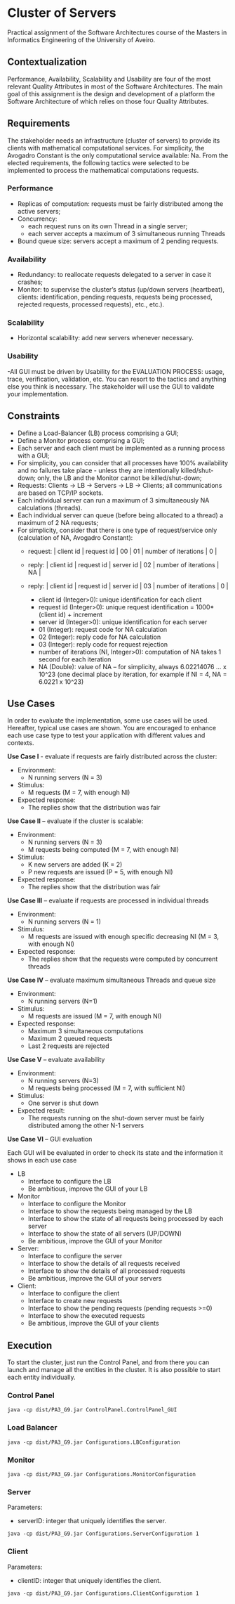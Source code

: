 # Cluster of Servers
Practical assignment of the Software Architectures course of the Masters in Informatics Engineering of the University of Aveiro.

## Contextualization
Performance, Availability, Scalability and Usability are four of the most relevant Quality Attributes in most of the Software Architectures. The main goal of this assignment is the design and development of a platform the Software Architecture of which relies on those four Quality Attributes.

## Requirements
The stakeholder needs an infrastructure (cluster of servers) to provide its clients with mathematical computational services. For simplicity, the Avogadro Constant is the only computational service available: Na.
From the elected requirements, the following tactics were selected to be implemented to process the mathematical computations requests.

### Performance
- Replicas of computation: requests must be fairly distributed among the active servers;
- Concurrency:
  - each request runs on its own Thread in a single server;
  - each server accepts a maximum of 3 simultaneous running Threads
- Bound queue size: servers accept a maximum of 2 pending requests.

### Availability
- Redundancy: to reallocate requests delegated to a server in case it crashes;
- Monitor: to supervise the cluster’s status (up/down servers (heartbeat), clients: identification, pending requests, requests being processed, rejected requests, processed requests), etc., etc.).

### Scalability
- Horizontal scalability: add new servers whenever necessary.

### Usability
-All GUI must be driven by Usability for the EVALUATION PROCESS: usage, trace, verification, validation, etc. You can resort to the tactics and anything else you think is necessary. The stakeholder will use the GUI to validate your implementation.

## Constraints
- Define a Load-Balancer (LB) process comprising a GUI;
- Define a Monitor process comprising a GUI;
- Each server and each client must be implemented as a running process with a GUI;
- For simplicity, you can consider that all processes have 100% availability and no failures take place - unless they are intentionally killed/shut-down; only, the LB and the Monitor cannot be killed/shut-down;
- Requests: Clients -> LB -> Servers -> LB -> Clients; all communications are based on TCP/IP sockets.
- Each individual server can run a maximum of 3 simultaneously NA calculations (threads).
- Each individual server can queue (before being allocated to a thread) a maximum of 2 NA requests;
- For simplicity, consider that there is one type of request/service only (calculation of NA, Avogadro Constant):
  - request: | client id | request id | 00 | 01 | number of iterations | 0 |
  - reply: | client id | request id | server id | 02 | number of iterations | NA |
  - reply: | client id | request id | server id | 03 | number of iterations | 0 |

    - client id (Integer>0): unique identification for each client
    - request id (Integer>0): unique request identification = 1000*(client id) + increment
    - server id (Integer>0): unique identification for each server
    - 01 (Integer): request code for NA calculation
    - 02 (Integer): reply code for NA calculation
    - 03 (Integer): reply code for request rejection
    - number of iterations (NI, Integer>0): computation of NA takes 1 second for each iteration
    - NA (Double): value of NA – for simplicity, always 6.02214076 … x 10^23 (one decimal place by iteration, for example if NI = 4, NA = 6.0221 x 10^23)

## Use Cases
In order to evaluate the implementation, some use cases will be used. Hereafter, typical use cases are shown. You are encouraged to enhance each use case type to test your application with different values and contexts. 

<b>Use Case I</b> - evaluate if requests are fairly distributed across the cluster:
- Environment:
  - N running servers (N = 3)
- Stimulus:
  - M requests (M = 7, with enough NI)
- Expected response:
  - The replies show that the distribution was fair

<b>Use Case II</b> – evaluate if the cluster is scalable:
- Environment:
  - N running servers (N = 3)
  - M requests being computed (M = 7, with enough NI)
- Stimulus:
  - K new servers are added (K = 2)
  - P new requests are issued (P = 5, with enough NI)
- Expected response:
  - The replies show that the distribution was fair

<b>Use Case III</b> – evaluate if requests are processed in individual threads
- Environment:
  - N running servers (N = 1)
- Stimulus:
  - M requests are issued with enough specific decreasing NI (M = 3, with enough NI)
- Expected response:
  - The replies show that the requests were computed by concurrent threads

<b>Use Case IV</b> – evaluate maximum simultaneous Threads and queue size
- Environment:
  - N running servers (N=1)
- Stimulus:
  - M requests are issued (M = 7, with enough NI)
- Expected response:
  - Maximum 3 simultaneous computations
  - Maximum 2 queued requests
  - Last 2 requests are rejected

<b>Use Case V</b> – evaluate availability
- Environment:
  - N running servers (N=3)
  - M requests being processed (M = 7, with sufficient NI)
- Stimulus:
  - One server is shut down
- Expected result:
  - The requests running on the shut-down server must be fairly distributed among the other N-1 servers

<b>Use Case VI</b> – GUI evaluation

Each GUI will be evaluated in order to check its state and the information it shows in each use case
- LB
  - Interface to configure the LB
  - Be ambitious, improve the GUI of your LB
- Monitor
  - Interface to configure the Monitor
  - Interface to show the requests being managed by the LB
  - Interface to show the state of all requests being processed by each server
  - Interface to show the state of all servers (UP/DOWN)
  - Be ambitious, improve the GUI of your Monitor
- Server:
  - Interface to configure the server
  - Interface to show the details of all requests received
  - Interface to show the details of all processed requests
  - Be ambitious, improve the GUI of your servers
- Client:
  - Interface to configure the client
  - Interface to create new requests
  - Interface to show the pending requests (pending requests >=0)
  - Interface to show the executed requests
  - Be ambitious, improve the GUI of your clients

## Execution
To start the cluster, just run the Control Panel, and from there you can launch and manage all the entities in the cluster. It is also possible to start each entity individually.
### Control Panel
```
java -cp dist/PA3_G9.jar ControlPanel.ControlPanel_GUI
```
### Load Balancer
```
java -cp dist/PA3_G9.jar Configurations.LBConfiguration
```
### Monitor
```
java -cp dist/PA3_G9.jar Configurations.MonitorConfiguration
```
### Server
Parameters: 
- serverID: integer that uniquely identifies the server.
```
java -cp dist/PA3_G9.jar Configurations.ServerConfiguration 1
```
### Client
Parameters: 
- clientID: integer that uniquely identifies the client.
```
java -cp dist/PA3_G9.jar Configurations.ClientConfiguration 1
```
